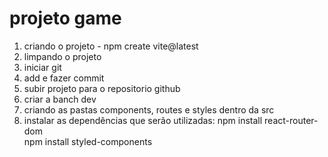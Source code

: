 # projeto game
1. criando o projeto - npm create vite@latest
2. limpando o projeto
3. iniciar git
4. add e fazer commit
5. subir projeto para o repositorio github
6. criar a banch dev
7. criando as pastas components, routes e styles dentro da src
8. instalar as dependências que serão utilizadas: 
   npm install react-router-dom  
   npm install styled-components